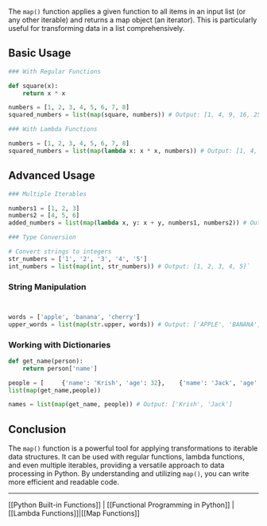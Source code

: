 

The `map()` function applies a given function to all items in an input list (or any other iterable) and returns a map object (an iterator). This is particularly useful for transforming data in a list comprehensively.

## Basic Usage

```python
### With Regular Functions

def square(x):     
	return x * x 

numbers = [1, 2, 3, 4, 5, 6, 7, 8] 
squared_numbers = list(map(square, numbers)) # Output: [1, 4, 9, 16, 25, 36, 49, 64]

### With Lambda Functions

numbers = [1, 2, 3, 4, 5, 6, 7, 8] 
squared_numbers = list(map(lambda x: x * x, numbers)) # Output: [1, 4, 9, 16, 25, 36, 49, 64]
```

## Advanced Usage

```python
### Multiple Iterables

numbers1 = [1, 2, 3] 
numbers2 = [4, 5, 6] 
added_numbers = list(map(lambda x, y: x + y, numbers1, numbers2)) # Output: [5, 7, 9]`

### Type Conversion

# Convert strings to integers 
str_numbers = ['1', '2', '3', '4', '5'] 
int_numbers = list(map(int, str_numbers)) # Output: [1, 2, 3, 4, 5]`
```

### String Manipulation

```python


words = ['apple', 'banana', 'cherry'] 
upper_words = list(map(str.upper, words)) # Output: ['APPLE', 'BANANA', 'CHERRY']
````

### Working with Dictionaries

```python
def get_name(person):     
	return person['name'] 

people = [     {'name': 'Krish', 'age': 32},    {'name': 'Jack', 'age': 33} ] 
list(map(get_name,people))

names = list(map(get_name, people)) # Output: ['Krish', 'Jack']
```

## Conclusion

The `map()` function is a powerful tool for applying transformations to iterable data structures. It can be used with regular functions, lambda functions, and even multiple iterables, providing a versatile approach to data processing in Python. By understanding and utilizing `map()`, you can write more efficient and readable code.

---

[[Python Built-in Functions]] | [[Functional Programming in Python]] | [[Lambda Functions]]|[[Map Functions]]